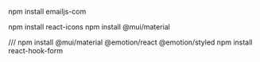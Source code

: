 npm install emailjs-com

npm install react-icons
npm install @mui/material



///
npm install @mui/material @emotion/react @emotion/styled
npm install react-hook-form

